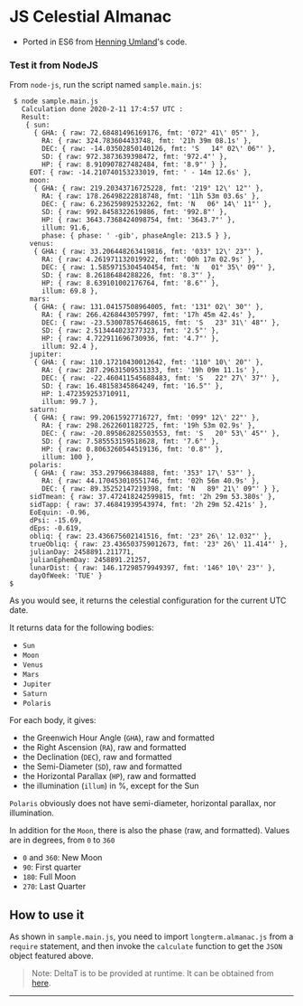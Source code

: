 # JS Celestial Almanac
- Ported in ES6 from [Henning Umland](https://www.celnav.de/)'s code.

### Test it from NodeJS
From `node-js`, run the script named `sample.main.js`:
```
 $ node sample.main.js 
   Calculation done 2020-2-11 17:4:57 UTC :
   Result:
    { sun: 
      { GHA: { raw: 72.68481496169176, fmt: '072° 41\' 05"' },
        RA: { raw: 324.783604433748, fmt: '21h 39m 08.1s' },
        DEC: { raw: -14.03502850140126, fmt: 'S   14° 02\' 06"' },
        SD: { raw: 972.3873639398472, fmt: '972.4"' },
        HP: { raw: 8.910907827482484, fmt: '8.9"' } },
     EOT: { raw: -14.210740153233019, fmt: ' - 14m 12.6s' },
     moon: 
      { GHA: { raw: 219.20343716725228, fmt: '219° 12\' 12"' },
        RA: { raw: 178.26498222818748, fmt: '11h 53m 03.6s' },
        DEC: { raw: 6.236259892532262, fmt: 'N   06° 14\' 11"' },
        SD: { raw: 992.8458322619886, fmt: '992.8"' },
        HP: { raw: 3643.7368424098754, fmt: '3643.7"' },
        illum: 91.6,
        phase: { phase: ' -gib', phaseAngle: 213.5 } },
     venus: 
      { GHA: { raw: 33.206448263419816, fmt: '033° 12\' 23"' },
        RA: { raw: 4.261971132019922, fmt: '00h 17m 02.9s' },
        DEC: { raw: 1.5859715304540454, fmt: 'N   01° 35\' 09"' },
        SD: { raw: 8.26186484288226, fmt: '8.3"' },
        HP: { raw: 8.639101002176764, fmt: '8.6"' },
        illum: 69.8 },
     mars: 
      { GHA: { raw: 131.04157508964005, fmt: '131° 02\' 30"' },
        RA: { raw: 266.4268443057997, fmt: '17h 45m 42.4s' },
        DEC: { raw: -23.530078576468615, fmt: 'S   23° 31\' 48"' },
        SD: { raw: 2.513444023277323, fmt: '2.5"' },
        HP: { raw: 4.722911696730936, fmt: '4.7"' },
        illum: 92.4 },
     jupiter: 
      { GHA: { raw: 110.17210430012642, fmt: '110° 10\' 20"' },
        RA: { raw: 287.29631509531333, fmt: '19h 09m 11.1s' },
        DEC: { raw: -22.460411545688483, fmt: 'S   22° 27\' 37"' },
        SD: { raw: 16.48158345864249, fmt: '16.5"' },
        HP: 1.472359253710911,
        illum: 99.7 },
     saturn: 
      { GHA: { raw: 99.20615927716727, fmt: '099° 12\' 22"' },
        RA: { raw: 298.2622601182725, fmt: '19h 53m 02.9s' },
        DEC: { raw: -20.895862825503553, fmt: 'S   20° 53\' 45"' },
        SD: { raw: 7.585553159518628, fmt: '7.6"' },
        HP: { raw: 0.8063260544519136, fmt: '0.8"' },
        illum: 100 },
     polaris: 
      { GHA: { raw: 353.297966384888, fmt: '353° 17\' 53"' },
        RA: { raw: 44.170453010551746, fmt: '02h 56m 40.9s' },
        DEC: { raw: 89.35252147219398, fmt: 'N   89° 21\' 09"' } },
     sidTmean: { raw: 37.472418242599815, fmt: '2h 29m 53.380s' },
     sidTapp: { raw: 37.46841939543974, fmt: '2h 29m 52.421s' },
     EoEquin: -0.96,
     dPsi: -15.69,
     dEps: -0.619,
     obliq: { raw: 23.436675602141516, fmt: '23° 26\' 12.032"' },
     trueObliq: { raw: 23.436503759012673, fmt: '23° 26\' 11.414"' },
     julianDay: 2458891.211771,
     julianEphemDay: 2458891.21257,
     lunarDist: { raw: 146.17298579949397, fmt: '146° 10\' 23"' },
     dayOfWeek: 'TUE' }
$
```

As you would see, it returns the celestial configuration for the current UTC date.

It returns data for the following bodies:
 - `Sun`
 - `Moon`
 - `Venus`
 - `Mars`
 - `Jupiter`
 - `Saturn`
 - `Polaris`
 
For each body, it gives:
- the Greenwich Hour Angle (`GHA`), raw and formatted
- the Right Ascension (`RA`), raw and formatted
- the Declination (`DEC`), raw and formatted
- the Semi-Diameter (`SD`), raw and formatted
- the Horizontal Parallax (`HP`), raw and formatted
- the illumination (`illum`) in %, except for the Sun 

`Polaris` obviously does not have semi-diameter, horizontal parallax, nor illumination.

In addition for the `Moon`, there is also the phase (raw, and formatted).
Values are in degrees, from `0` to `360`
- `0` and `360`: New Moon
- `90`: First quarter
- `180`: Full Moon
- `270`: Last Quarter

## How to use it
As shown in `sample.main.js`, you need to import `longterm.almanac.js` from a `require` statement, and then 
invoke the `calculate` function to get the `JSON` object featured above.

> Note: DeltaT is to be provided at runtime. It can be obtained from [here](http://maia.usno.navy.mil/).

---
